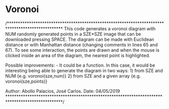 # Voronoi
/*************************************************************************************************
This code generates a voronoi diagram with NUM randomly generated points in a SZE*SZE image that
can be downloaded pressing SPACE. The diagram can be made with Euclidean distance or with 
Manhattan distance (changing comments in lines 65 and 67). To see some interaction, the points are
drawn and when the mouse is clicked inside an area of the diagram, the nearest point is 
highlighted.

Possible improvements:
	- It could be a function. In this case, it would be interesting being able to generate the 
	diagram in two ways: 
		1) from SZE and NUM {e.g. voronoi(sze,num)}
		2) from SZE and a given array {e.g. voronoi(sze,points)}

Author: Abollo Palacios, José Carlos.
Date: 04/05/2019
*************************************************************************************************/
